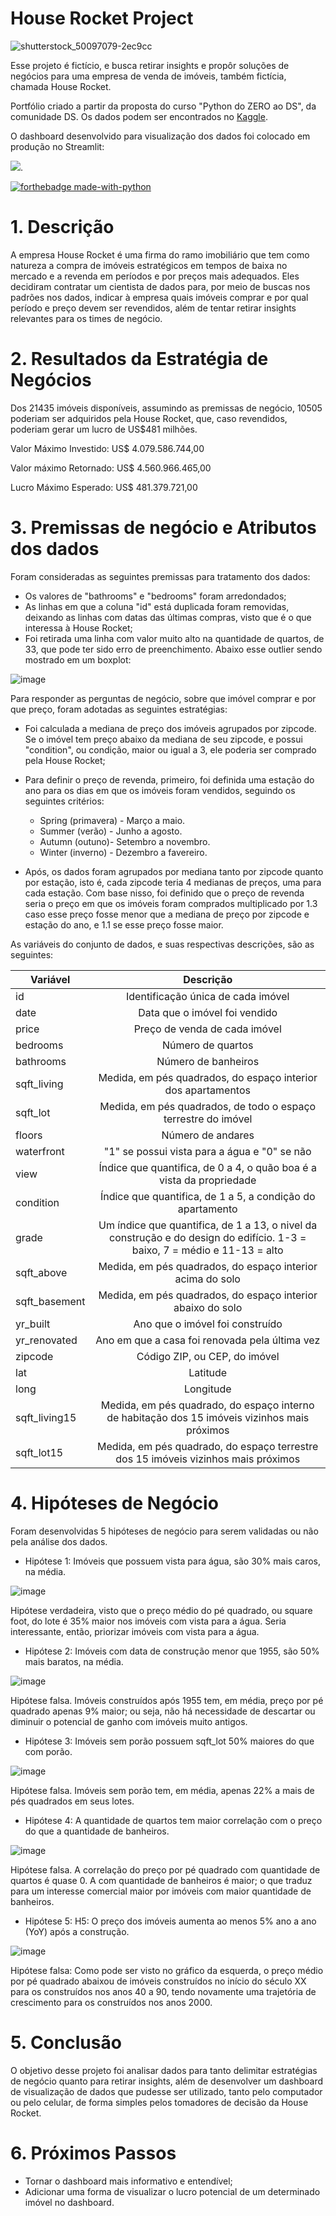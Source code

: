 # House Rocket Project

![shutterstock_50097079-2ec9cc](https://user-images.githubusercontent.com/86979717/211115641-4c509c9e-84c5-4675-bb7c-2e30baeb4152.jpg)

Esse projeto é fictício, e busca retirar insights e propôr soluções de negócios para uma empresa de venda de imóveis, também fictícia, chamada House Rocket.

Portfólio criado a partir da proposta do curso "Python do ZERO ao DS", da comunidade DS. Os dados podem ser encontrados no <a href="https://www.kaggle.com/datasets/harlfoxem/housesalesprediction">Kaggle</a>.

O dashboard desenvolvido para visualização dos dados foi colocado em produção no Streamlit:

<a href="https://joaorange-streamlit-dashboard-dashboard-wf8rh4.streamlit.app/">![](https://static.streamlit.io/badges/streamlit_badge_black_white.svg)</a>.

[![forthebadge made-with-python](http://ForTheBadge.com/images/badges/made-with-python.svg)](https://www.python.org/)

# 1. Descrição

A empresa House Rocket é uma firma do ramo imobiliário que tem como natureza a compra de imóveis estratégicos em tempos de baixa no mercado e a
revenda em períodos e por preços mais adequados. Eles decidiram contratar um cientista de dados para,
por meio de buscas nos padrões nos dados, indicar à empresa quais imóveis comprar e por qual período e preço devem ser revendidos, além de
tentar retirar insights relevantes para os times de negócio.

# 2. Resultados da Estratégia de Negócios

Dos 21435 imóveis disponíveis, assumindo as premissas de negócio, 10505 poderiam ser adquiridos pela House Rocket, que, caso revendidos, poderiam gerar um lucro de US$481 milhões.

Valor Máximo Investido: US$ 4.079.586.744,00

Valor máximo Retornado: US$ 4.560.966.465,00

Lucro Máximo Esperado: US$ 481.379.721,00

# 3. Premissas de negócio e Atributos dos dados

Foram consideradas as seguintes premissas para tratamento dos dados:

* Os valores de "bathrooms" e "bedrooms" foram arredondados;
* As linhas em que a coluna "id" está duplicada foram removidas, deixando as linhas com datas das últimas compras, visto que é o que interessa à House Rocket;
* Foi retirada uma linha com valor muito alto na quantidade de quartos, de 33, que pode ter sido erro de preenchimento. Abaixo esse outlier sendo mostrado em um boxplot:

 ![image](https://user-images.githubusercontent.com/86979717/212213579-6a2da23f-5ea2-4a9b-bc61-f1d616130cc5.png)
 


Para responder as perguntas de negócio, sobre que imóvel comprar e por que preço, foram adotadas as seguintes estratégias:

* Foi calculada a mediana de preço dos imóveis agrupados por zipcode. Se o imóvel tem preço abaixo da mediana de seu zipcode, e possui "condition", ou condição, maior ou igual a 3, ele poderia ser comprado pela House Rocket;
* Para definir o preço de revenda, primeiro, foi definida uma estação do ano para os dias em que os imóveis foram vendidos, seguindo os seguintes critérios: 
  * Spring (primavera) - Março a maio.
  * Summer (verão) - Junho a agosto.
  * Autumn (outuno)- Setembro a novembro.
  * Winter (inverno) - Dezembro a favereiro.

* Após, os dados foram agrupados por mediana tanto por zipcode quanto por estação, isto é, cada zipcode teria 4 medianas de preços, uma para cada estação. Com base nisso, foi definido que o preço de revenda seria o preço em que os imóveis foram comprados multiplicado por 1.3 caso esse preço fosse menor que a mediana de preço por zipcode e estação do ano, e 1.1 se esse preço fosse maior.


As variáveis do conjunto de dados, e suas respectivas descrições, são as seguintes:

| Variável | Descrição |
| ------------- | :-------------: |
| id  | Identificação única de cada imóvel  |
| date | Data que o imóvel foi vendido |
| price  | Preço de venda de cada imóvel |
| bedrooms  | Número de quartos |
| bathrooms  | Número de banheiros  |
| sqft_living  | Medida, em pés quadrados, do espaço interior dos apartamentos |
| sqft_lot  | Medida, em pés quadrados, de todo o espaço terrestre do imóvel |
| floors  | Número de andares  |
| waterfront  | "1" se possui vista para a água e "0" se não  |
| view  | Índice que quantifica, de 0 a 4, o quão boa é a vista da propriedade |
| condition  | Índice que quantifica, de 1 a 5, a condição do apartamento  |
| grade  | Um índice que quantifica, de 1 a 13, o nivel da construção e do design do edifício. 1-3 = baixo, 7 = médio e 11-13 = alto
| sqft_above  | Medida, em pés quadrados, do espaço interior acima do solo  |
| sqft_basement  | Medida, em pés quadrados, do espaço interior abaixo do solo |
| yr_built  | Ano que o imóvel foi construído  |
| yr_renovated  | Ano em que a casa foi renovada pela última vez  |
| zipcode  | Código ZIP, ou CEP, do imóvel  |
| lat  | Latitude |
| long  | Longitude  |
| sqft_living15  | Medida, em pés quadrado, do espaço interno de habitação dos 15 imóveis vizinhos mais próximos |
| sqft_lot15 | Medida, em pés quadrado, do espaço terrestre dos 15 imóveis vizinhos mais próximos |

# 4. Hipóteses de Negócio

Foram desenvolvidas 5 hipóteses de negócio para serem validadas ou não pela análise dos dados. 

* Hipótese 1: Imóveis que possuem vista para água, são 30% mais caros, na média.

![image](https://user-images.githubusercontent.com/86979717/212220553-82bec9d2-fd67-41dd-86e6-4f2b557dd42b.png)

Hipótese verdadeira, visto que o preço médio do pé quadrado, ou square foot, do lote é 35% maior nos imóveis com vista para a água. Seria interessante, então, priorizar imóveis com vista para a água.


* Hipótese 2: Imóveis com data de construção menor que 1955, são 50% mais baratos, na média.

![image](https://user-images.githubusercontent.com/86979717/212220863-25e6ea9b-47e1-4595-a27f-c72b701bb0a8.png)

Hipótese falsa. Imóveis construídos após 1955 tem, em média, preço por pé quadrado apenas 9% maior; ou seja, não há necessidade de descartar ou diminuir o potencial de ganho com imóveis muito antigos.


* Hipótese 3: Imóveis sem porão possuem sqft_lot 50% maiores do que com porão.

![image](https://user-images.githubusercontent.com/86979717/212221211-cdf6802b-4932-421a-a5aa-585f9a57fab3.png)

Hipótese falsa. Imóveis sem porão tem, em média, apenas 22% a mais de pés quadrados em seus lotes.


* Hipótese 4: A quantidade de quartos tem maior correlação com o preço do que a quantidade de banheiros.

![image](https://user-images.githubusercontent.com/86979717/212221500-48aaad8a-ad18-42a3-8f23-bfed74dc4742.png)

Hipótese falsa. A correlação do preço por pé quadrado com quantidade de quartos é quase 0. A com quantidade de banheiros é maior; o que traduz para um interesse comercial maior por imóveis com maior quantidade de banheiros.


* Hipótese 5: H5: O preço dos imóveis aumenta ao menos 5% ano a ano (YoY) após a construção.


![image](https://user-images.githubusercontent.com/86979717/212221866-9245dbd9-0343-408c-906e-1a25ce6cc09d.png)

Hipótese falsa: Como pode ser visto no gráfico da esquerda, o preço médio por pé quadrado abaixou de imóveis construídos no início do século XX para os construídos nos anos 40 a 90, tendo novamente uma trajetória de crescimento para os construídos nos anos 2000.

# 5. Conclusão

O objetivo desse projeto foi analisar dados para tanto delimitar estratégias de negócio quanto para retirar insights, além de desenvolver um dashboard de visualização de dados que pudesse ser utilizado, tanto pelo computador ou pelo celular, de forma simples pelos tomadores de decisão da House Rocket.

# 6. Próximos Passos

* Tornar o dashboard mais informativo e entendível;
* Adicionar uma forma de visualizar o lucro potencial de um determinado imóvel no dashboard.
